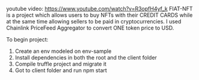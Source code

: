 youtube video: https://www.youtube.com/watch?v=R3opfH4yf_k
FIAT-NFT is a project which allows users to buy NFTs with their CREDIT CARDS while at the same time allowing sellers to be paid in cryptocurrencies. 
I used Chainlink PriceFeed Aggregator to convert ONE token price to USD. 

To begin project:
1. Create an env modeled on env-sample
2. Install dependencies in both the root and the client folder
3. Compile truffle project and migrate it
4. Got to client folder and run npm start
